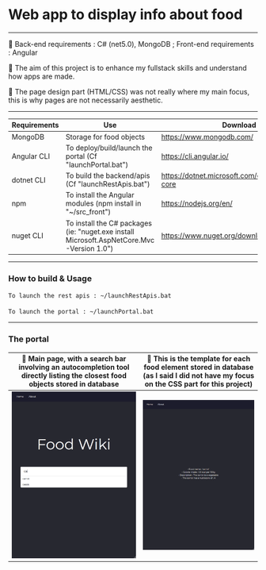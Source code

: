 # Web app to display info about food
---

:pushpin: Back-end requirements : C# (net5.0), MongoDB ; Front-end requirements : Angular

:pushpin: The aim of this project is to enhance my fullstack skills and understand how apps are made.

:pushpin: The page design part (HTML/CSS) was not really where my main focus, this is why pages are not necessarily aesthetic.

---

| Requirements      | Use                                                                      | Download |
| ------------------ | ------                                                                   | -------- |
| MongoDB            | Storage for food objects                                                 | https://www.mongodb.com/ |
| Angular CLI        | To deploy/build/launch the portal (Cf "launchPortal.bat")                | https://cli.angular.io/ |
| dotnet CLI         | To build the backend/apis (Cf "launchRestApis.bat")                      | https://dotnet.microsoft.com/download/dotnet-core |
| npm                | To install the Angular modules (npm install in "~/src_front")                | https://nodejs.org/en/ |
| nuget CLI          | To install the C# packages (ie: "nuget.exe install Microsoft.AspNetCore.Mvc -Version 1.0") | https://www.nuget.org/downloads |

---

### How to build & Usage

    To launch the rest apis : ~/launchRestApis.bat
  
    To launch the portal : ~/launchPortal.bat
  
---

### The portal

:pushpin: Main page, with a search bar involving an autocompletion tool directly listing the closest food objects stored in database |  :pushpin: This is the template for each food element stored in database (as I said I did not have my focus on the CSS part for this project)
:-------------------------:|:-------------------------:
![alt text](https://github.com/cpprev/food-wiki/blob/master/images/search_bar.png?raw=true)  |  ![alt text](https://github.com/cpprev/food-wiki/blob/master/images/food_template.png?raw=true)
